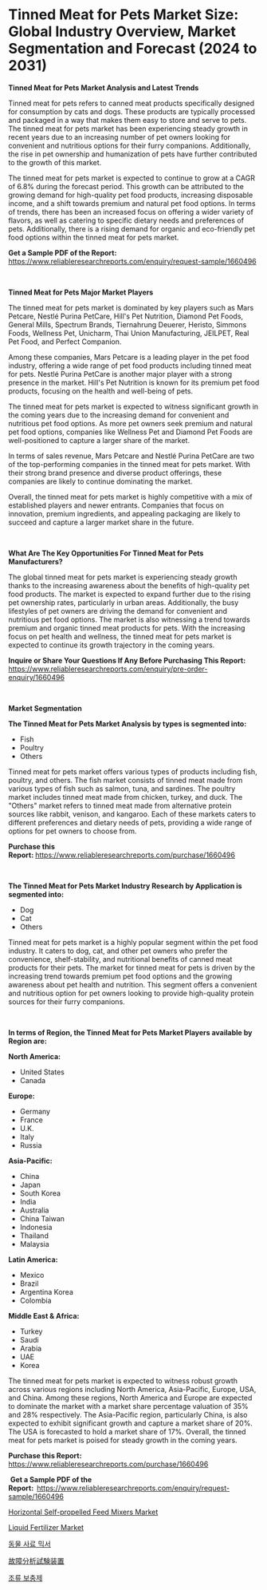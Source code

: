 <p><h1>Tinned Meat for Pets Market Size: Global Industry Overview, Market Segmentation and Forecast (2024 to 2031)</h1></p><p><strong>Tinned Meat for Pets Market Analysis and Latest Trends</strong></p>
<p><p>Tinned meat for pets refers to canned meat products specifically designed for consumption by cats and dogs. These products are typically processed and packaged in a way that makes them easy to store and serve to pets. The tinned meat for pets market has been experiencing steady growth in recent years due to an increasing number of pet owners looking for convenient and nutritious options for their furry companions. Additionally, the rise in pet ownership and humanization of pets have further contributed to the growth of this market.</p><p>The tinned meat for pets market is expected to continue to grow at a CAGR of 6.8% during the forecast period. This growth can be attributed to the growing demand for high-quality pet food products, increasing disposable income, and a shift towards premium and natural pet food options. In terms of trends, there has been an increased focus on offering a wider variety of flavors, as well as catering to specific dietary needs and preferences of pets. Additionally, there is a rising demand for organic and eco-friendly pet food options within the tinned meat for pets market.</p></p>
<p><strong>Get a Sample PDF of the Report:&nbsp;</strong> <a href="https://www.reliableresearchreports.com/enquiry/request-sample/1660496">https://www.reliableresearchreports.com/enquiry/request-sample/1660496</a></p>
<p>&nbsp;</p>
<p><strong>Tinned Meat for Pets Major Market Players</strong></p>
<p><p>The tinned meat for pets market is dominated by key players such as Mars Petcare, Nestlé Purina PetCare, Hill's Pet Nutrition, Diamond Pet Foods, General Mills, Spectrum Brands, Tiernahrung Deuerer, Heristo, Simmons Foods, Wellness Pet, Unicharm, Thai Union Manufacturing, JEILPET, Real Pet Food, and Perfect Companion.</p><p>Among these companies, Mars Petcare is a leading player in the pet food industry, offering a wide range of pet food products including tinned meat for pets. Nestlé Purina PetCare is another major player with a strong presence in the market. Hill's Pet Nutrition is known for its premium pet food products, focusing on the health and well-being of pets.</p><p>The tinned meat for pets market is expected to witness significant growth in the coming years due to the increasing demand for convenient and nutritious pet food options. As more pet owners seek premium and natural pet food options, companies like Wellness Pet and Diamond Pet Foods are well-positioned to capture a larger share of the market.</p><p>In terms of sales revenue, Mars Petcare and Nestlé Purina PetCare are two of the top-performing companies in the tinned meat for pets market. With their strong brand presence and diverse product offerings, these companies are likely to continue dominating the market.</p><p>Overall, the tinned meat for pets market is highly competitive with a mix of established players and newer entrants. Companies that focus on innovation, premium ingredients, and appealing packaging are likely to succeed and capture a larger market share in the future.</p></p>
<p>&nbsp;</p>
<p><strong>What Are The Key Opportunities For Tinned Meat for Pets Manufacturers?</strong></p>
<p><p>The global tinned meat for pets market is experiencing steady growth thanks to the increasing awareness about the benefits of high-quality pet food products. The market is expected to expand further due to the rising pet ownership rates, particularly in urban areas. Additionally, the busy lifestyles of pet owners are driving the demand for convenient and nutritious pet food options. The market is also witnessing a trend towards premium and organic tinned meat products for pets. With the increasing focus on pet health and wellness, the tinned meat for pets market is expected to continue its growth trajectory in the coming years.</p></p>
<p><strong>Inquire or Share Your Questions If Any Before Purchasing This Report:</strong> <a href="https://www.reliableresearchreports.com/enquiry/pre-order-enquiry/1660496">https://www.reliableresearchreports.com/enquiry/pre-order-enquiry/1660496</a></p>
<p>&nbsp;</p>
<p><strong>Market Segmentation</strong></p>
<p><strong>The Tinned Meat for Pets Market Analysis by types is segmented into:</strong></p>
<p><ul><li>Fish</li><li>Poultry</li><li>Others</li></ul></p>
<p><p>Tinned meat for pets market offers various types of products including fish, poultry, and others. The fish market consists of tinned meat made from various types of fish such as salmon, tuna, and sardines. The poultry market includes tinned meat made from chicken, turkey, and duck. The "Others" market refers to tinned meat made from alternative protein sources like rabbit, venison, and kangaroo. Each of these markets caters to different preferences and dietary needs of pets, providing a wide range of options for pet owners to choose from.</p></p>
<p><strong>Purchase this Report:&nbsp;</strong><a href="https://www.reliableresearchreports.com/purchase/1660496">https://www.reliableresearchreports.com/purchase/1660496</a></p>
<p>&nbsp;</p>
<p><strong>The Tinned Meat for Pets Market Industry Research by Application is segmented into:</strong></p>
<p><ul><li>Dog</li><li>Cat</li><li>Others</li></ul></p>
<p><p>Tinned meat for pets market is a highly popular segment within the pet food industry. It caters to dog, cat, and other pet owners who prefer the convenience, shelf-stability, and nutritional benefits of canned meat products for their pets. The market for tinned meat for pets is driven by the increasing trend towards premium pet food options and the growing awareness about pet health and nutrition. This segment offers a convenient and nutritious option for pet owners looking to provide high-quality protein sources for their furry companions.</p></p>
<p>&nbsp;</p>
<p><strong>In terms of Region, the Tinned Meat for Pets Market Players available by Region are:</strong></p>
<p>
    <p> <strong> North America: </strong>
        <ul>
            <li>United States</li>
            <li>Canada</li>
        </ul>
        </p> 
    <p> <strong> Europe: </strong>
        <ul>
            <li>Germany</li>
            <li>France</li>
            <li>U.K.</li>
            <li>Italy</li>
            <li>Russia</li>
        </ul>
        </p> 
    <p> <strong> Asia-Pacific: </strong>
        <ul>
            <li>China</li>
            <li>Japan</li>
            <li>South Korea</li>
            <li>India</li>
            <li>Australia</li>
            <li>China Taiwan</li>
            <li>Indonesia</li>
            <li>Thailand</li>
            <li>Malaysia</li>
        </ul>
        </p> 
    <p> <strong> Latin America: </strong>
        <ul>
            <li>Mexico</li>
            <li>Brazil</li>
            <li>Argentina Korea</li>
            <li>Colombia</li>
        </ul>
        </p> 
    <p> <strong> Middle East & Africa: </strong>
        <ul>
            <li>Turkey</li>
            <li>Saudi</li>
            <li>Arabia</li>
            <li>UAE</li>
            <li>Korea</li>
        </ul>
    </p>
    </p>
<p><p>The tinned meat for pets market is expected to witness robust growth across various regions including North America, Asia-Pacific, Europe, USA, and China. Among these regions, North America and Europe are expected to dominate the market with a market share percentage valuation of 35% and 28% respectively. The Asia-Pacific region, particularly China, is also expected to exhibit significant growth and capture a market share of 20%. The USA is forecasted to hold a market share of 17%. Overall, the tinned meat for pets market is poised for steady growth in the coming years.</p></p>
<p><strong>Purchase this Report: </strong><a href="https://www.reliableresearchreports.com/purchase/1660496">https://www.reliableresearchreports.com/purchase/1660496</a></p>
<p>&nbsp;<strong>Get a Sample PDF of the Report:&nbsp;&nbsp;</strong><a href="https://www.reliableresearchreports.com/enquiry/request-sample/1660496">https://www.reliableresearchreports.com/enquiry/request-sample/1660496</a></p>
<p><strong></strong></p>
<p><p><a href="https://shimmer-gardenia-37a.notion.site/Horizontal-Self-propelled-Feed-Mixers-Market-Size-Market-Share-and-Global-Market-Analysis-Report-2-a598e0b1268742c79a1b8910b859bb94">Horizontal Self-propelled Feed Mixers Market</a></p><p><a href="https://view.publitas.com/reportprime-1/liquid-fertilizer-market-size-furnishes-valuable-information-encompassing-market-share-market-trends-and-projections-spanning-from-2024-to-2031/">Liquid Fertilizer Market</a></p><p><a href="https://medium.com/@louisa_aug08/%EB%8F%99%EB%AC%BC-%EC%82%AC%EB%A3%8C-%EB%AF%B9%EC%84%9C-%EC%8B%9C%EC%9E%A5-%EB%B6%84%EC%84%9D-%EC%84%B8%EA%B3%84-%EC%82%B0%EC%97%85-%EC%A0%84%EB%A7%9D-%EB%B0%8F-%EC%98%88%EC%B8%A1-2024%EB%85%84%EB%B6%80%ED%84%B0-2031%EB%85%84%EA%B9%8C%EC%A7%80-79b8897ea6cf">동물 사료 믹서</a></p><p><a href="https://medium.com/@yaren_68-91/%E6%95%85%E9%9A%9C%E5%88%86%E6%9E%90%E3%83%86%E3%82%B9%E3%83%88%E6%A9%9F%E5%99%A8%E5%B8%82%E5%A0%B4-2031%E5%B9%B4%E3%81%BE%E3%81%A7%E3%81%AE%E6%88%90%E5%8A%9F%E3%81%97%E3%81%9F%E3%83%93%E3%82%B8%E3%83%8D%E3%82%B9%E6%88%A6%E7%95%A5%E4%BA%88%E6%B8%AC%E3%81%AE%E9%8D%B5-c60ee11f3b3c">故障分析試験装置</a></p><p><a href="https://medium.com/@louisa_aug08/%ED%95%B4%EC%A1%B0-%EB%B3%B4%EC%B6%A9%EC%A0%9C-%EC%8B%9C%EC%9E%A5%EC%9D%80-%EC%8B%9C%EC%9E%A5-%EC%A0%90%EC%9C%A0%EC%9C%A8-%EC%8B%9C%EC%9E%A5-%EB%8F%99%ED%96%A5-%EB%B0%8F-%EC%8B%9C%EC%9E%A5-%EC%84%B1%EC%9E%A5%EC%97%90-%EB%8C%80%ED%95%9C-%EC%A0%95%EB%B3%B4%EB%A5%BC-%EC%A0%9C%EA%B3%B5%ED%95%A9%EB%8B%88%EB%8B%A4-6bb6469e88f0">조류 보충제</a></p></p>